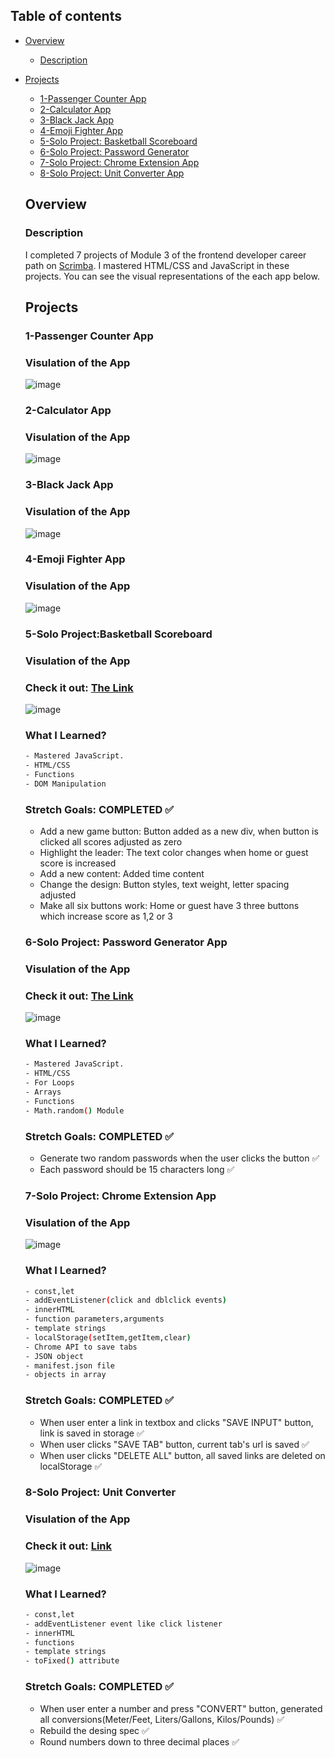 ## Table of contents

- [Overview](#overview)
  - [Description](#description)
- [Projects](#projects)
  - [1-Passenger Counter App](#passenger-counter)
  - [2-Calculator App](#calculator)
  - [3-Black Jack App](#black-jack)
  - [4-Emoji Fighter App](#figter)
  - [5-Solo Project: Basketball Scoreboard](#solo-project-basketball-scoreboard)
  - [6-Solo Project: Password Generator](#solo-project-password-generator)
  - [7-Solo Project: Chrome Extension App](#chrome-extension)
  - [8-Solo Project:  Unit Converter App](#unit-converter)
  
  ## Overview
  ### Description
  I completed 7 projects of Module 3 of the frontend developer career path on [Scrimba](https://scrimba.com/learn/frontend/). I mastered HTML/CSS and JavaScript in these projects. 
  You can see the visual representations of the each app below.
  
  ## Projects
  ### 1-Passenger Counter App
  ### Visulation of the App 

    ![image](./1-passenger-counter/passenger.png)
    
  ### 2-Calculator App
  ### Visulation of the App 

    ![image](./2-calculator-challenge/calculator.png)
    
    
  ### 3-Black Jack App
  ### Visulation of the App 

    ![image](./3-black-jack-app/black-jack.png)
    
  ### 4-Emoji Fighter App
  ### Visulation of the App 

    ![image](./4-emoji-fighter/fighter.png)
    
  ### 5-Solo Project:Basketball Scoreboard
  ### Visulation of the App 
  ### Check it out: [The Link](https://basketball-scoreboard-challenge.netlify.app/)

    ![image](./5-solo-project-basketball-scoreboard/solo-project.png)
    

 
  ### What I Learned?
  ```bash
  - Mastered JavaScript.
  - HTML/CSS
  - Functions
  - DOM Manipulation
  
  ```


  ### Stretch Goals: COMPLETED ✅

  - Add a new game button: Button added as a new div, when button is clicked all scores adjusted as zero
  - Highlight the leader: The text color changes when home or guest score is increased
  - Add a new content: Added time content
  - Change the design: Button styles, text weight, letter spacing adjusted
  - Make all six buttons work: Home or guest have 3 three buttons which increase score as 1,2 or 3
  
  
  ### 6-Solo Project: Password Generator App
  ### Visulation of the App 
  ### Check it out: [The Link](https://password-generator-solo-app.netlify.app/)

    ![image](./6-solo-project-password-generator/generate-passwords.png)
    

 
  ### What I Learned?
  ```bash
  - Mastered JavaScript.
  - HTML/CSS
  - For Loops
  - Arrays
  - Functions
  - Math.random() Module
  
  ```


  ### Stretch Goals: COMPLETED ✅

  - Generate two random passwords when the user clicks the button ✅
  - Each password should be 15 characters long ✅

 
  ### 7-Solo Project: Chrome Extension App
  ### Visulation of the App 

    ![image](./7-solo-project-chrome-extension/chrome-extension.png)
    

 
  ### What I Learned?
  ```bash
  - const,let
  - addEventListener(click and dblclick events)
  - innerHTML
  - function parameters,arguments
  - template strings
  - localStorage(setItem,getItem,clear)
  - Chrome API to save tabs
  - JSON object
  - manifest.json file
  - objects in array
  
  ```

  ### Stretch Goals: COMPLETED ✅

  - When user enter a link in textbox and clicks "SAVE INPUT" button, link is saved in storage ✅
  - When user clicks "SAVE TAB" button, current tab's url is saved ✅
  - When user clicks "DELETE ALL" button, all saved links are deleted on localStorage ✅
  
  
  
  ### 8-Solo Project: Unit Converter
  ### Visulation of the App 
  ### Check it out: [Link](https://scrimba-unit-converter-app.netlify.app/)

    ![image](./8-solo-project-unit-converter/unit-converter.png)
    

 
  ### What I Learned?
  ```bash
  - const,let
  - addEventListener event like click listener
  - innerHTML
  - functions
  - template strings
  - toFixed() attribute
  ```

  ### Stretch Goals: COMPLETED ✅

  - When user enter a number and press "CONVERT" button, generated all conversions(Meter/Feet, Liters/Gallons, Kilos/Pounds) ✅
  - Rebuild the desing spec ✅
  - Round numbers down to three decimal places ✅






